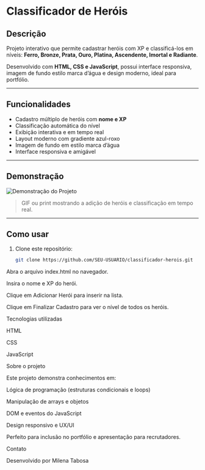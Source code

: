 # Classificador de Heróis

## Descrição
Projeto interativo que permite cadastrar heróis com XP e classificá-los em níveis: **Ferro, Bronze, Prata, Ouro, Platina, Ascendente, Imortal e Radiante**.  

Desenvolvido com **HTML, CSS e JavaScript**, possui interface responsiva, imagem de fundo estilo marca d’água e design moderno, ideal para portfólio.

---

## Funcionalidades
- Cadastro múltiplo de heróis com **nome e XP**
- Classificação automática do nível
- Exibição interativa e em tempo real
- Layout moderno com gradiente azul-roxo
- Imagem de fundo em estilo marca d’água
- Interface responsiva e amigável

---

## Demonstração
![Demonstração do Projeto](ascess/demo.gif)  
> GIF ou print mostrando a adição de heróis e classificação em tempo real.  

---

## Como usar
1. Clone este repositório:
   ```bash
   git clone https://github.com/SEU-USUARIO/classificador-herois.git
Abra o arquivo index.html no navegador.

Insira o nome e XP do herói.

Clique em Adicionar Herói para inserir na lista.

Clique em Finalizar Cadastro para ver o nível de todos os heróis.

Tecnologias utilizadas

HTML

CSS

JavaScript

Sobre o projeto

Este projeto demonstra conhecimentos em:

Lógica de programação (estruturas condicionais e loops)

Manipulação de arrays e objetos

DOM e eventos do JavaScript

Design responsivo e UX/UI

Perfeito para inclusão no portfólio e apresentação para recrutadores.

Contato

Desenvolvido por Milena Tabosa
